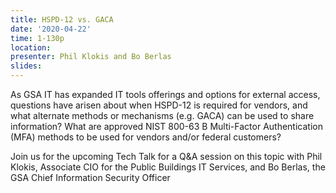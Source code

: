 ```yaml
---
title: HSPD-12 vs. GACA
date: '2020-04-22'
time: 1-130p
location:
presenter: Phil Klokis and Bo Berlas
slides:
---
```


As GSA IT has expanded IT tools offerings and options for external access, questions have arisen about when HSPD-12 is required for vendors, and what alternate methods or mechanisms (e.g. GACA) can be used to share information? What are approved NIST 800-63 B Multi-Factor Authentication (MFA) methods to be used for vendors and/or federal customers?



Join us for the upcoming Tech Talk for a Q&A session on this topic with Phil Klokis, Associate CIO for the Public Buildings IT Services, and Bo Berlas, the GSA Chief Information Security Officer

